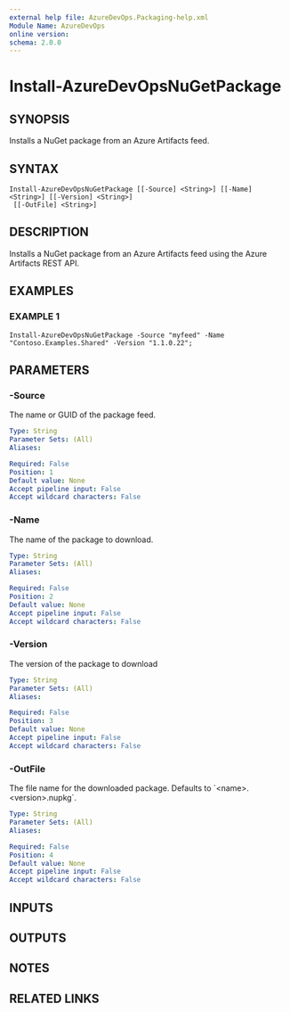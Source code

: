 ```yaml
---
external help file: AzureDevOps.Packaging-help.xml
Module Name: AzureDevOps
online version:
schema: 2.0.0
---
```


# Install-AzureDevOpsNuGetPackage

## SYNOPSIS
Installs a NuGet package from an Azure Artifacts feed.

## SYNTAX

```
Install-AzureDevOpsNuGetPackage [[-Source] <String>] [[-Name] <String>] [[-Version] <String>]
 [[-OutFile] <String>]
```

## DESCRIPTION
Installs a NuGet package from an Azure Artifacts feed using the Azure Artifacts REST API.

## EXAMPLES

### EXAMPLE 1
```
Install-AzureDevOpsNuGetPackage -Source "myfeed" -Name "Contoso.Examples.Shared" -Version "1.1.0.22";
```

## PARAMETERS

### -Source
The name or GUID of the package feed.

```yaml
Type: String
Parameter Sets: (All)
Aliases:

Required: False
Position: 1
Default value: None
Accept pipeline input: False
Accept wildcard characters: False
```

### -Name
The name of the package to download.

```yaml
Type: String
Parameter Sets: (All)
Aliases:

Required: False
Position: 2
Default value: None
Accept pipeline input: False
Accept wildcard characters: False
```

### -Version
The version of the package to download

```yaml
Type: String
Parameter Sets: (All)
Aliases:

Required: False
Position: 3
Default value: None
Accept pipeline input: False
Accept wildcard characters: False
```

### -OutFile
The file name for the downloaded package.
Defaults to \`\<name\>.\<version\>.nupkg\`.

```yaml
Type: String
Parameter Sets: (All)
Aliases:

Required: False
Position: 4
Default value: None
Accept pipeline input: False
Accept wildcard characters: False
```

## INPUTS

## OUTPUTS

## NOTES

## RELATED LINKS
